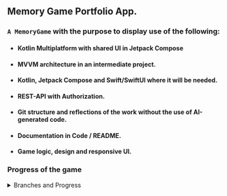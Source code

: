 ## Memory Game Portfolio App.

### `A MemoryGame`  with the purpose to display use of the following:

* #### Kotlin Multiplatform with shared UI in Jetpack Compose
* #### MVVM architecture in an intermediate project.
* #### Kotlin, Jetpack Compose and Swift/SwiftUI where it will be needed. 
* #### REST-API with Authorization. 
* #### Git structure and reflections of the work without the use of AI-generated code.
* #### Documentation in Code / README.
* #### Game logic, design and responsive UI.


### Progress of the game
<details>
<summary>Branches and Progress</summary><br>

Basic workflow: Feature-branches will be merged into a develop-branch when finished. Main branch
will be updated at certain stable points.

`:white_check_mark: feature/tile-component` is focused on creating a component for the tile and at click, the tile
should change it's state and show the content. It will also involve an animation when changing state.

`:white_check_mark: feature/ui-bord` will be a simple board implementing a list of tile components.
Also, since I will be using MVVM, an early structure must be formed.

`:construction: feature/ next feature...`

</details>